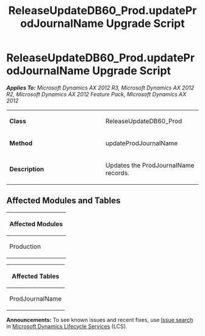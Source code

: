 ﻿---
title: ReleaseUpdateDB60_Prod.updateProdJournalName Upgrade Script
TOCTitle: ReleaseUpdateDB60_Prod.updateProdJournalName Upgrade Script
ms:assetid: 10a290a0-ed3f-fa76-d37e-da4bf6d20f21
ms:mtpsurl: https://msdn.microsoft.com/en-us/library/JJ735789(v=AX.60)
ms:contentKeyID: 49706699
ms.date: 05/18/2015
mtps_version: v=AX.60
---

# ReleaseUpdateDB60\_Prod.updateProdJournalName Upgrade Script 


_**Applies To:** Microsoft Dynamics AX 2012 R3, Microsoft Dynamics AX 2012 R2, Microsoft Dynamics AX 2012 Feature Pack, Microsoft Dynamics AX 2012_

<table>
<colgroup>
<col style="width: 50%" />
<col style="width: 50%" />
</colgroup>
<tbody>
<tr class="odd">
<td><p><strong>Class</strong></p></td>
<td><p>ReleaseUpdateDB60_Prod</p></td>
</tr>
<tr class="even">
<td><p><strong>Method</strong></p></td>
<td><p>updateProdJournalName</p></td>
</tr>
<tr class="odd">
<td><p><strong>Description</strong></p></td>
<td><p>Updates the ProdJournalName records.</p></td>
</tr>
</tbody>
</table>


## Affected Modules and Tables

<table>
<colgroup>
<col style="width: 100%" />
</colgroup>
<thead>
<tr class="header">
<th><p>Affected Modules</p></th>
</tr>
</thead>
<tbody>
<tr class="odd">
<td><p>Production</p></td>
</tr>
</tbody>
</table>


<table>
<colgroup>
<col style="width: 100%" />
</colgroup>
<thead>
<tr class="header">
<th><p>Affected Tables</p></th>
</tr>
</thead>
<tbody>
<tr class="odd">
<td><p>ProdJournalName</p></td>
</tr>
</tbody>
</table>

  
**Announcements:** To see known issues and recent fixes, use [Issue search](http://go.microsoft.com/fwlink/?linkid=389258) in [Microsoft Dynamics Lifecycle Services](http://go.microsoft.com/fwlink/?linkid=306505) (LCS).

